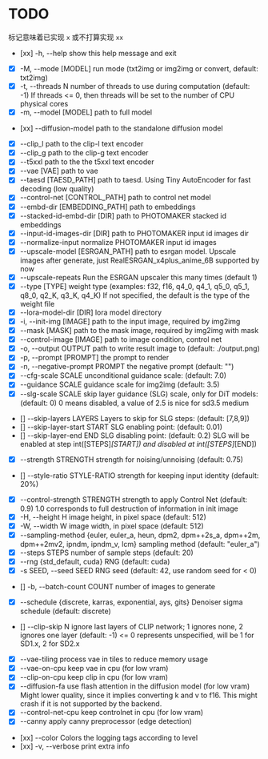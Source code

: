 # TODO

标记意味着已实现 `x` 或不打算实现 `xx`

- [xx] -h, --help                         show this help message and exit
- [x] -M, --mode [MODEL]                 run mode (txt2img or img2img or convert, default: txt2img)
- [x] -t, --threads N                    number of threads to use during computation (default: -1)
                                     If threads <= 0, then threads will be set to the number of CPU physical cores
- [x] -m, --model [MODEL]                path to full model
- [xx] --diffusion-model                  path to the standalone diffusion model
- [x] --clip_l                           path to the clip-l text encoder
- [x] --clip_g                           path to the clip-g text encoder
- [x] --t5xxl                            path to the the t5xxl text encoder
- [x] --vae [VAE]                        path to vae
- [x] --taesd [TAESD_PATH]               path to taesd. Using Tiny AutoEncoder for fast decoding (low quality)
- [x] --control-net [CONTROL_PATH]       path to control net model
- [x] --embd-dir [EMBEDDING_PATH]        path to embeddings
- [x] --stacked-id-embd-dir [DIR]        path to PHOTOMAKER stacked id embeddings
- [x] --input-id-images-dir [DIR]        path to PHOTOMAKER input id images dir
- [x] --normalize-input                  normalize PHOTOMAKER input id images
- [x] --upscale-model [ESRGAN_PATH]      path to esrgan model. Upscale images after generate, just RealESRGAN_x4plus_anime_6B supported by now
- [x] --upscale-repeats                  Run the ESRGAN upscaler this many times (default 1)
- [x] --type [TYPE]                      weight type (examples: f32, f16, q4_0, q4_1, q5_0, q5_1, q8_0, q2_K, q3_K, q4_K)            If not specified, the default is the type of the weight file
- [x] --lora-model-dir [DIR]             lora model directory
- [x] -i, --init-img [IMAGE]             path to the input image, required by img2img
- [x] --mask [MASK]                      path to the mask image, required by img2img with mask
- [x] --control-image [IMAGE]            path to image condition, control net
- [x] -o, --output OUTPUT                path to write result image to (default: ./output.png)
- [x] -p, --prompt [PROMPT]              the prompt to render
- [x] -n, --negative-prompt PROMPT       the negative prompt (default: "")
- [x] --cfg-scale SCALE                  unconditional guidance scale: (default: 7.0)
- [x] --guidance SCALE                   guidance scale for img2img (default: 3.5)
- [x] --slg-scale SCALE                  skip layer guidance (SLG) scale, only for DiT models: (default: 0)
                                     0 means disabled, a value of 2.5 is nice for sd3.5 medium
- [] --skip-layers LAYERS               Layers to skip for SLG steps: (default: [7,8,9])
- [] --skip-layer-start START           SLG enabling point: (default: 0.01)
- [] --skip-layer-end END               SLG disabling point: (default: 0.2)
                                     SLG will be enabled at step int([STEPS]*[START]) and disabled at int([STEPS]*[END])
- [x] --strength STRENGTH                strength for noising/unnoising (default: 0.75)
- [] --style-ratio STYLE-RATIO          strength for keeping input identity (default: 20%)
- [x] --control-strength STRENGTH        strength to apply Control Net (default: 0.9)
                                     1.0 corresponds to full destruction of information in init image
- [x] -H, --height H                     image height, in pixel space (default: 512)
- [x] -W, --width W                      image width, in pixel space (default: 512)
- [x] --sampling-method {euler, euler_a, heun, dpm2, dpm++2s_a, dpm++2m, dpm++2mv2, ipndm, ipndm_v, lcm}
                                     sampling method (default: "euler_a")
- [x] --steps  STEPS                     number of sample steps (default: 20)
- [x] --rng {std_default, cuda}          RNG (default: cuda)
- [x] -s SEED, --seed SEED               RNG seed (default: 42, use random seed for < 0)
- [] -b, --batch-count COUNT            number of images to generate
- [x] --schedule {discrete, karras, exponential, ays, gits} Denoiser sigma schedule (default: discrete)
- [] --clip-skip N                      ignore last layers of CLIP network; 1 ignores none, 2 ignores one layer (default: -1)
                                     <= 0 represents unspecified, will be 1 for SD1.x, 2 for SD2.x
- [x] --vae-tiling                       process vae in tiles to reduce memory usage
- [x] --vae-on-cpu                       keep vae in cpu (for low vram)
- [x] --clip-on-cpu                      keep clip in cpu (for low vram)
- [x] --diffusion-fa                     use flash attention in the diffusion model (for low vram)                                   Might lower quality, since it implies converting k and v to f16.
                                     This might crash if it is not supported by the backend.
- [x] --control-net-cpu                  keep controlnet in cpu (for low vram)
- [x] --canny                            apply canny preprocessor (edge detection)
- [xx] --color                            Colors the logging tags according to level
- [xx] -v, --verbose                      print extra info
